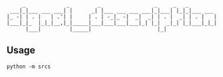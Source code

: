          _             _         _                 _     _   _         
     ___|_|___ ___ ___| |      _| |___ ___ ___ ___|_|___| |_|_|___ ___ 
    |_ -| | . |   | .'| |     | . | -_|_ -|  _|  _| | . |  _| | . |   |
    |___|_|_  |_|_|__,|_|_____|___|___|___|___|_| |_|  _|_| |_|___|_|_|
          |___|         |_____|                     |_|                
## Usage
	python -m srcs
